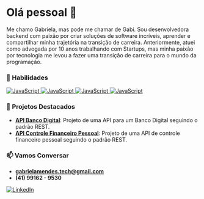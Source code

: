 # Olá pessoal 👋

Me chamo Gabriela, mas pode me chamar de Gabi. Sou desenvolvedora backend com paixão por criar soluções de software incríveis, aprender e compartilhar minha trajetória na transição de carreira. 
Anteriormente, atuei como advogada por 10 anos trabalhando com Startups, mas minha paixão por tecnologia me levou a fazer uma transição de carreira para o mundo da programação.

### 🚀 Habilidades

<a href="" target="_blank">
  <img src="https://img.shields.io/badge/JavaScript-323330?style=for-the-badge&logo=javascript&logoColor=F7DF1E" alt="JavaScript">
</a>
<a href="" target="_blank">
  <img src="https://img.shields.io/badge/Node%20js-339933?style=for-the-badge&logo=nodedotjs&logoColor=white" alt="JavaScript">
</a>
<a href="" target="_blank">
  <img src="https://img.shields.io/badge/Python-FFD43B?style=for-the-badge&logo=python&logoColor=blue" alt="JavaScript">
</a>
<a href="" target="_blank">
  <img src="https://img.shields.io/badge/json-5E5C5C?style=for-the-badge&logo=json&logoColor=white" alt="JavaScript">
</a>

### 🚀 Projetos Destacados

- [**API Banco Digital**](https://github.com/GabrielaMendex/api-rest-conta-digital): Projeto de uma API para um Banco Digital seguindo o padrão REST.
- [**API Controle Financeiro Pessoal**](https://github.com/GabrielaMendex/api_controle_financeiro_pessoal): Projeto de uma API de controle financeiro pessoal seguindo o padrão REST.

### 📫 Vamos Conversar

-   **gabrielamendes.tech@gmail.com**
-    **(41) 99162 - 9530** 

<a href="https://www.linkedin.com/in/gabrielamendesdealmeida" target="_blank">
  <img src="https://img.shields.io/badge/LinkedIn-0077B5?style=for-the-badge&logo=linkedin&logoColor=white" alt="LinkedIn">
</a>

